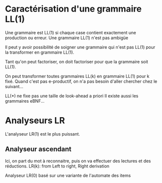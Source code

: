 # Caractérisation d'une grammaire LL(1)

Une grammaire est LL(1) si chaque case contient exactement une production ou erreur.
Une grammaire LL(1) n'est pas ambigüe

Il peut y avoir possibilité de soigner une grammaire qui n'est pas LL(1) pour la transformer en grammaire LL(1).

Tant qu'on peut factoriser, on doit factoriser pour que la grammaire soit LL(1).

On peut transformer toutes grammaires LL(k) en grammaire LL(1) pour k fixé.
Quand c'est pas e-productif, on n'a pas besoin d'aller chercher chez le suivant...

LL(*) ne fixe pas une taille de look-ahead a priori
Il existe aussi les grammaires eBNF...

# Analyseurs LR

L'analyseur LR(1) est le plus puissant.

## Analyseur ascendant

Ici, on part du mot à reconnaitre, puis on va effectuer des lectures et des réductions.
LR(k): from Left to right, Right derivation

Analyseur LR(0) basé sur une variante de l'automate des items
